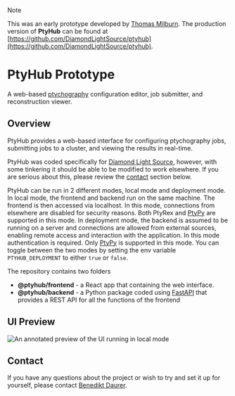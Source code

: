 >[!NOTE]
> This was an early prototype developed by [Thomas Milburn](https://github.com/thomas-milburn). The production version of **PtyHub** can be found at [https://github.com/DiamondLightSource/ptyhub](https://github.com/DiamondLightSource/ptyhub).

# PtyHub Prototype

A web-based [ptychography](https://en.wikipedia.org/wiki/Ptychography) configuration editor, job submitter, and reconstruction viewer.

## Overview


PtyHub provides a web-based interface for configuring ptychography jobs, submitting
jobs to a cluster, and viewing the results in real-time.

PtyHub was coded specifically for [Diamond Light Source](diamond.ac.uk/), however, with some tinkering it should be able to be modified to work elsewhere. If you are serious about this, please review the [contact](#contact) section below.

PtyHub can be run in 2 different modes, local mode and deployment mode. In local mode, the frontend and backend run on the same machine. The frontend is then accessed via localhost. In this mode, connections from elsewhere are disabled for security reasons. Both PtyRex and [PtyPy](https://ptycho.github.io/ptypy/) are supported in this mode. In deployment mode, the backend is assumed to be running on a server and connections are allowed from external sources, enabling remote access and interaction with the application. In this mode authentication is required. Only [PtyPy](https://ptycho.github.io/ptypy/) is supported in this mode. You can toggle between the two modes by setting the env variable `PTYHUB_DEPLOYMENT` to either `true` or `false`.

The repository contains two folders
- **@ptyhub/frontend** - a React app that containing the web interface.
- **@ptyhub/backend** - a Python package coded using
  [FastAPI](https://fastapi.tiangolo.com/) that provides a REST API for all the functions of the frontend

## UI Preview

![An annotated preview of the UI running in local mode](https://i.imgur.com/WtNXrBM.png) 
 ## Contact
 If you have any questions about the project or wish to try and set it up for yourself, please contact [Benedikt Daurer](mailto:benedikt.daurer@diamond.ac.uk?subject=PtyHub).
